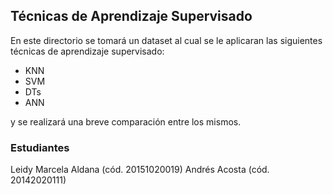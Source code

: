 ## Técnicas de Aprendizaje Supervisado

En este directorio se tomará un dataset al cual se le aplicaran las siguientes técnicas de aprendizaje supervisado:

- KNN
- SVM
- DTs
- ANN

y se realizará una breve comparación entre los mismos.

### Estudiantes

Leidy Marcela Aldana (cód. 20151020019)
Andrés Acosta (cód. 20142020111)